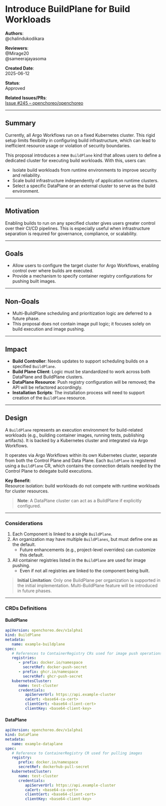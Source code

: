# Introduce BuildPlane for Build Workloads

**Authors**:  
@chalindukodikara

**Reviewers**:  
@Mirage20  
@sameerajayasoma

**Created Date**:  
2025-06-12

**Status**:  
Approved

**Related Issues/PRs**:  
[Issue #245 – openchoreo/openchoreo](https://github.com/openchoreo/openchoreo/issues/245)

---

## Summary

Currently, all Argo Workflows run on a fixed Kubernetes cluster. This rigid setup limits flexibility in configuring build infrastructure, which can lead to inefficient resource usage or violation of security boundaries.

This proposal introduces a new `BuildPlane` kind that allows users to define a dedicated cluster for executing build workloads. With this, users can:

- Isolate build workloads from runtime environments to improve security and reliability.
- Scale build infrastructure independently of application runtime clusters.
- Select a specific DataPlane or an external cluster to serve as the build environment.

---

## Motivation

Enabling builds to run on any specified cluster gives users greater control over their CI/CD pipelines. This is especially useful when infrastructure separation is required for governance, compliance, or scalability.

---

## Goals

- Allow users to configure the target cluster for Argo Workflows, enabling control over where builds are executed.
- Provide a mechanism to specify container registry configurations for pushing built images.

---

## Non-Goals

- Multi-BuildPlane scheduling and prioritization logic are deferred to a future phase.
- This proposal does not contain image pull logic; it focuses solely on build execution and image pushing.

---

## Impact

- **Build Controller**: Needs updates to support scheduling builds on a specified `BuildPlane`.
- **Build Plane Client**: Logic must be standardized to work across both DataPlane and BuildPlane clusters.
- **DataPlane Resource**: Push registry configuration will be removed; the API will be refactored accordingly.
- **Installation Scripts**: The installation process will need to support creation of the `BuildPlane` resource.

---

## Design

A `BuildPlane` represents an execution environment for build-related workloads (e.g., building container images, running tests, publishing artifacts). It is backed by a Kubernetes cluster and integrated via Argo Workflows.

It operates via Argo Workflows within its own Kubernetes cluster, separate from both the Control Plane and Data Plane. Each `BuildPlane` is registered using a `BuildPlane` CR, which contains the connection details needed by the Control Plane to delegate build executions.

**Key Benefit**:  
Resource isolation: build workloads do not compete with runtime workloads for cluster resources.

> **Note**: A DataPlane cluster can act as a BuildPlane if explicitly configured.

---

### Considerations

1. Each Component is linked to a single `BuildPlane`.
2. An organization may have multiple `BuildPlanes`, but must define one as the default.
   - Future enhancements (e.g., project-level overrides) can customize this default.
3. All container registries listed in the `BuildPlane` are used for image pushing.
   - Even if not all registries are linked to the component being built.

> **Initial Limitation**: Only one BuildPlane per organization is supported in the initial implementation. Multi-BuildPlane feature will be introduced in future phases.

---

### CRDs Definitions

#### BuildPlane

```yaml
apiVersion: openchoreo.dev/v1alpha1
kind: BuildPlane
metadata:
   name: example-buildplane
spec:
   # References to ContainerRegistry CRs used for image push operations
   registries:
      - prefix: docker.io/namespace
        secretRef: docker-push-secret
      - prefix: ghcr.io/namespace
        secretRef: ghcr-push-secret
   kubernetesCluster:
      name: test-cluster
      credentials:
         apiServerUrl: https://api.example-cluster
         caCert: <base64-ca-cert>
         clientCert: <base64-client-cert>
         clientKey: <base64-client-key>
```

#### DataPlane

```yaml
apiVersion: openchoreo.dev/v1alpha1
kind: DataPlane
metadata:
   name: example-dataplane
spec:
   # Reference to ContainerRegistry CR used for pulling images
   registry:
      prefix: docker.io/namespace
      secretRef: dockerhub-pull-secret
   kubernetesCluster:
      name: test-cluster
      credentials:
         apiServerUrl: https://api.example-cluster
         caCert: <base64-ca-cert>
         clientCert: <base64-client-cert>
         clientKey: <base64-client-key>
```
